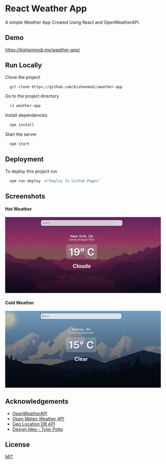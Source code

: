 
# React Weather App

A simple Weather App Created Using React and OpenWeatherAPI.


## Demo

https://kishanmodi.me/weather-app/


## Run Locally

Clone the project

```bash
  git clone https://github.com/kishanmodi/weather-app
```

Go to the project directory

```bash
  cd weather-app
```

Install dependencies

```bash
  npm install
```

Start the server

```bash
  npm start
```


## Deployment

To deploy this project run

```bash
  npm run deploy -m"Deploy To Github Pages"
```


## Screenshots

#### Hot Weather
![Hot Weather](https://raw.githubusercontent.com/kishanmodi/weather-app/main/screenshots/screenshot-hot.jpg)

#### Cold Weather
![Cold Weather](https://raw.githubusercontent.com/kishanmodi/weather-app/main/screenshots/screenshot-cold.jpg)

## Acknowledgements

 - [OpenWeatherAPI](https://openweathermap.org/api)
 - [Open Meteo Weather API](https://open-meteo.com/en)
 - [Geo Location DB API](https://geolocation-db.com/)
 - [Design Idea - Tyler Potts](https://www.youtube.com/watch?v=GuA0_Z1llYU)


## License

[MIT](https://choosealicense.com/licenses/mit/)

